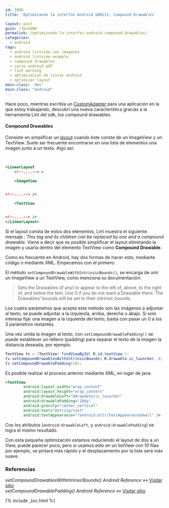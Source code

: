 ```yaml
---
id: 1006
title: 'Optimizando la interfaz Android &#8211; Compound Drawables'

layout: post
guid: /?p=1006
permalink: /optimizando-la-interfaz-android-compound-drawables/
categories:
  - android
tags:
  - android listview con imagenes
  - android listview example
  - compound drawables
  - curso android pdf
  - lint warning
  - optimizacion de listas android
  - optimizar layout
main-class: 'dev'
main-class: "android"
---
```

Hace poco, mientras escribía un [CustomAdapter][1] para una aplicación en la que estoy trabajando, descubrí una nueva característica gracias a la herramienta Lint del sdk, los compound drawables.

#### Compound Drawables

Consiste en simplificar un [layout][2] cuando éste conste de un ImageView y un TextView. Suele ser frecuente encontrarse en una lista de elementos una imagen junto a un texto. Algo así:  

<!--ad-->


&nbsp;

```xml
<LinearLayout
    <!--....--> >

    <ImageView


<!--....--> />

    <TextView


<!--....--> />
</LinearLayout>

```

Si el layout consta de estos dos elementos, Lint muestra el siguiente mensaje : *This tag and its children can be replaced by one <TextView> and a compound drawable*. Viene a decir que es posible simplificar el layout eliminando la imagen y usarla dentro del elemento TextView como **Compound Drawable**.

Como es frecuente en Android, hay dos formas de hacer esto, mediante código o mediante XML. Empecemos con el primero:

El método `setCompoundDrawableWithIntrinsicBounds()`, se encarga de unir un ImageView a un TextView, como menciona su documentación:

> Sets the Drawables (if any) to appear to the left of, above, to the right of, and below the text. Use 0 if you do not want a Drawable there. The Drawables&#8217; bounds will be set to their intrinsic bounds.

Los cuatro parámetros que acepta este método son las imágenes a adjuntar al texto, se puede adjuntar a la izquierda, arriba, derecha o abajo. Si solo interesa fijar una imagen a la izquierda del texto, basta con pasar un 0 a los 3 parámetros restantes.

Una vez unida la imagen al texto, con `setCompoundDrawablePadding()` se puede establecer un relleno (padding) para separar el texto de la imagen la distancia deseada, por ejemplo.

```java
TextView tv = (TextView) findViewById( R.id.textView );
tv.setCompoundDrawablesWithIntrinsicBounds( R.drawable.ic_launcher, 0, 0, 0 );
tv.setCompoundDrawablePadding(10);

```

Es posible realizar el proceso anterior mediante XML, en lugar de java:

```xml
<TextView
        android:layout_width="wrap_content"
        android:layout_height="wrap_content"
        android:drawableLeft="@drawable/ic_launcher"
        android:drawablePadding="10dp"
        android:gravity="center_vertical"
        android:text="@string/text"
        android:textAppearance="?android:attr/textAppearanceSmall" />

```

Cos los atributos (`android:drawableLeft`, y `android:drawablePadding`) se logra el mismo resultado.

Con esta pequeña optimización estamos reduciendo el layout de dos a un View, puede parecer poco, pero si usamos esto en un listView con 10 filas por ejemplo, se pintará más rápido y el desplazamiento por la lista será más suave.

### Referencias

*setCompoundDrawablesWithIntrinsicBounds() Android Reference* »» <a href="http://developer.android.com/reference/android/widget/TextView.html#setCompoundDrawablesWithIntrinsicBounds%28int,%20int,%20int,%20int%29" target="_blank">Visitar sitio</a>  
*setCompoundDrawablePadding() Android Reference* »» <a href="http://developer.android.com/reference/android/widget/TextView.html#setCompoundDrawablePadding%28int%29" target="_blank">Visitar sitio</a>



 [1]: /adapter-personalizado-en-android/ "Cómo crear un adapter personalizado en Android"
 [2]: /programacion-android-interfaz-grafica/ "Programación Android: Interfaz gráfica – Conceptos básicos"

{% include _toc.html %}
